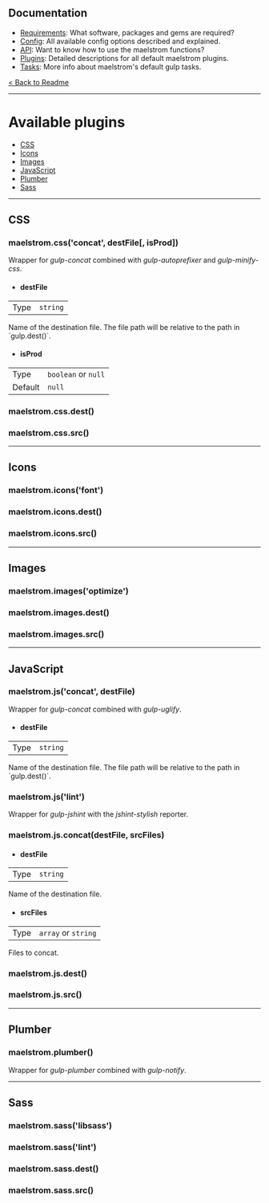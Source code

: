 ## Documentation
- [Requirements][docs-requirements]: What software, packages and gems are required?
- [Config][docs-config]: All available config options described and explained.
- [API][docs-api]: Want to know how to use the maelstrom functions?
- [Plugins][docs-plugins]: Detailed descriptions for all default maelstrom plugins.
- [Tasks][docs-tasks]: More info about maelstrom's default gulp tasks.

[< Back to Readme](../README.md)

--------------------------------------------------------------------------------


# Available plugins
- [CSS][plugin-css]
- [Icons][plugin-icons]
- [Images][plugin-images]
- [JavaScript][plugin-js]
- [Plumber][plugin-plumber]
- [Sass][plugin-sass]


--------------------------------------------------------------------------------
## CSS

### maelstrom.css('concat', destFile[, isProd])
Wrapper for _gulp-concat_ combined with _gulp-autoprefixer_ and _gulp-minify-css_.

- <h4>destFile</h4>
<table>
<tr><td>Type</td><td><code>string</code></td></tr>
</table>
Name of the destination file. The file path will be relative to the path in `gulp.dest()`.

- <h4>isProd</h4>
<table>
<tr><td>Type</td><td><code>boolean</code> or <code>null</code></td></tr>
<tr><td>Default</td><td><code>null</code></td></tr>
</table>

### maelstrom.css.dest()
### maelstrom.css.src()

--------------------------------------------------------------------------------
## Icons

### maelstrom.icons('font')
### maelstrom.icons.dest()
### maelstrom.icons.src()

--------------------------------------------------------------------------------
## Images

### maelstrom.images('optimize')
### maelstrom.images.dest()
### maelstrom.images.src()

--------------------------------------------------------------------------------
## JavaScript

### maelstrom.js('concat', destFile)
Wrapper for _gulp-concat_ combined with _gulp-uglify_.

- <h4>destFile</h4>
<table>
<tr><td>Type</td><td><code>string</code></td></tr>
</table>
Name of the destination file. The file path will be relative to the path in `gulp.dest()`.

### maelstrom.js('lint')
Wrapper for _gulp-jshint_ with the _jshint-stylish_ reporter.

### maelstrom.js.concat(destFile, srcFiles)

- <h4>destFile</h4>
<table>
<tr><td>Type</td><td><code>string</code></td></tr>
</table>
Name of the destination file.

- <h4>srcFiles</h4>
<table>
<tr><td>Type</td><td><code>array</code> or <code>string</code></td></tr>
</table>
Files to concat.

### maelstrom.js.dest()
### maelstrom.js.src()


--------------------------------------------------------------------------------
## Plumber

### maelstrom.plumber()
Wrapper for _gulp-plumber_ combined with _gulp-notify_.

--------------------------------------------------------------------------------
## Sass

### maelstrom.sass('libsass')
### maelstrom.sass('lint')
### maelstrom.sass.dest()
### maelstrom.sass.src()


[plugin-css]: #css
[plugin-icons]: #icons
[plugin-images]: #images
[plugin-js]: #javascript
[plugin-plumber]: #plumber
[plugin-sass]: #sass

[docs-requirements]: requirements.md
[docs-config]: config.md
[docs-api]: api.md
[docs-plugins]: plugins.md
[docs-tasks]: tasks.md
